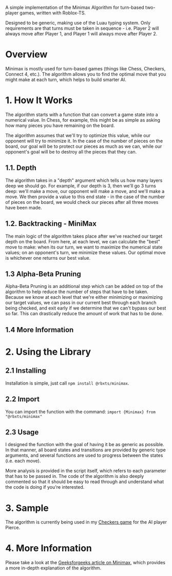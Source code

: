 A simple implementation of the Minimax Algorithm for turn-based two-player games, written with Roblox-TS.

Designed to be generic, making use of the Luau typing system. Only requirements are that turns must be taken in sequence - i.e. Player 2 will always move after Player 1, and Player 1 will always move after Player 2.

# Overview
Minimax is mostly used for turn-based games (things like Chess, Checkers, Connect 4, etc.). The algorithm allows you to find the optimal move that you might make at each turn, which helps to build smarter AI.

# 1. How It Works
The algorithm starts with a function that can convert a game state into a numerical value. In Chess, for example, this might be as simple as asking how many pieces you have remaining on the board.

The algorithm assumes that we'll try to optimize this value, while our opponent will try to minimize it. In the case of the number of pieces on the board, our goal will be to protect our pieces as much as we can, while our opponent's goal will be to destroy all the pieces that they can.

## 1.1. Depth
The algorithm takes in a "depth" argument which tells us how many layers deep we should go. For example, if our depth is 3, then we'll go 3 turns deep: we'll make a move, our opponent will make a move, and we'll make a move. We then provide a value to this end state - in the case of the number of pieces on the board, we would check our pieces after all three moves have been made.

## 1.2. Backtracking - MiniMax
The main logic of the algorithm takes place after we've reached our target depth on the board. From here, at each level, we can calculate the "best" move to make: when its our turn, we want to maximize the numerical state values; on an opponent's turn, we minimize these values. Our optimal move is whichever one returns our best value.

## 1.3 Alpha-Beta Pruning
Alpha-Beta Pruning is an additional step which can be added on top of the algorithm to help reduce the number of steps that have to be taken. Because we know at each level that we're either minimizing or maximizing our target values, we can pass in our current best through each branch being checked, and exit early if we determine that we can't bypass our best so far. This can drastically reduce the amount of work that has to be done.

## 1.4 More Information

# 2. Using the Library
## 2.1 Installing
Installation is simple, just call `npm install @rbxts/minimax`.

## 2.2 Import
You can import the function with the command:
`import {Minimax} from "@rbxts/minimax"`

## 2.3 Usage
I designed the function with the goal of having it be as generic as possible. In that manner, all board states and transitions are provided by generic type arguments, and several functions are used to progress between the states (i.e. each move).

More analysis is provided in the script itself, which refers to each parameter that has to be passed in. The code of the algorithm is also deeply commented so that it should be easy to read through and understand what the code is doing if you're interested.

# 3. Sample
The algorithm is currently being used in my [Checkers game](https://www.roblox.com/games/13914541275/Checkers) for the AI player Pierce.

# 4. More Information
Please take a look at the [Geeksforgeeks article on Minimax](https://www.geeksforgeeks.org/minimax-algorithm-in-game-theory-set-1-introduction/), which provides a more in-depth explanation of the algorithm.